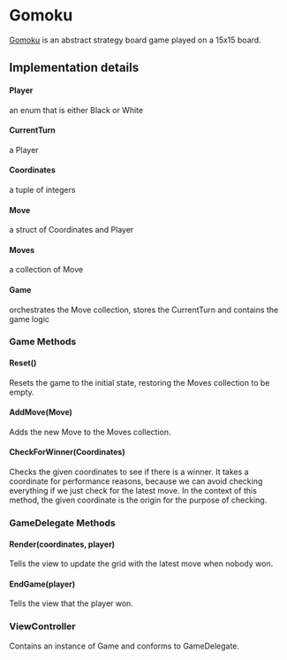 # Gomoku

[Gomoku](https://en.wikipedia.org/wiki/Gomoku) is an abstract strategy board game played on a 15x15 board.

## Implementation details

#### Player
an enum that is either Black or White

#### CurrentTurn
a Player

#### Coordinates
a tuple of integers

#### Move
a struct of Coordinates and Player

#### Moves
a collection of Move

#### Game
orchestrates the Move collection, stores the CurrentTurn and contains the game logic


### Game Methods

#### Reset()
Resets the game to the initial state, restoring the Moves collection to be empty.

#### AddMove(Move)
Adds the new Move to the Moves collection.

#### CheckForWinner(Coordinates)
Checks the given coordinates to see if there is a winner. It takes a coordinate for performance reasons, because we can avoid checking everything if we just check for the latest move. In the context of this method, the given coordinate is the origin for the purpose of checking.


### GameDelegate Methods

#### Render(coordinates, player)
Tells the view to update the grid with the latest move when nobody won.

#### EndGame(player)
Tells the view that the player won.


### ViewController
Contains an instance of Game and conforms to GameDelegate.
